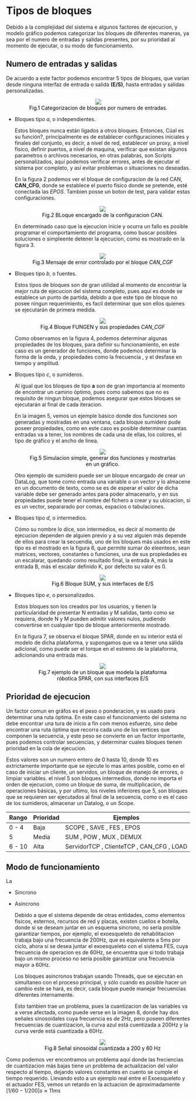 <style>
    figure{
        background-color: rgba(255,255,255,.4);
        color: black;
    };
</style>

# Tipos de bloques

Debido a la complejidad del sistema e algunos factores de ejecucion, y modelo gráfico podemos categorizar los bloques de diferentes maneras, ya sea por el numero de entradas y salidas presentes, por su prioridad al momento de ejecutar, o su modo de funcionamiento.

## Numero de entradas y salidas

De acuerdo a este factor podemos encontrar 5 tipos de bloques, que varian desde ninguna interfaz de entrada o salida **(E/S)**, hasta entradas y salidas personalizadas.

<figure align="center">
    <img src="res/BLOCK_TYPES.png" /> <br>
    <figcaption>Fig.1 Categorizacion de bloques por numero de entradas.</figcaption>
</figure>

* Bloques tipo *a*, o independientes.
  
  Estos bloques nunca están ligados a otros bloques. Entonces, Cúal es su función?, principalmente es de establecer configuraciones iniciales y finales del conjunto, es decir, a nivel de red, establecer un proxy, a nivel fisico, definir puertos, a nivel de maquina, verificar que existan algunos parametros o archivos necesarios, en otras palabras, son Scripts personalizados, aquí podemos verificar errores, antes de ejecutar el sistema por completo, y así evitar problemas o situaciones no deseadas.

  En la figura 2 podemos ver el bloque de configuracion de la red CAN, **CAN_CFG**, donde se establece el puerto físico donde se pretende, esté conectada las *EPOS*.
  Tambien posse un boton de test, para validar estas configuraciones.

    <figure align="center">
        <img src="res/CAN_CONFIG_PROPS.png" /> <br> 
        <figcaption>Fig.2 BLoque encargado de la configuracion CAN.</figcaption>
    </figure>

  En determinado caso que la ejecucion inicie y ocurra un fallo es posible programar el comportamiento del programa, como buscar posibles soluciones o simpleente detener la ejecucion, como es mostrado en la figura 3.

    <figure align="center">
        <img src="res/CAN_ERROR.png" /> <br> 
        <figcaption>Fig.3 Mensaje de error controlado por el bloque <i>CAN_CGF</i></figcaption>
    </figure>

* Bloques tipo *b*, o fuentes.
  
  Estos tipos de bloques son de gran utilidad al momento de encontrar la mejor ruta de ejecucion del sistema completo, pues aquí es donde se establece un punto de partida, debido a que este tipo de bloque no posee ningun requerimiento, es facil determinar que son ellos quienes se ejecutarán de primera medida.
    
    <figure align="center">
        <img src="res/FUNGEN_PROPS.png" /> <br> 
        <figcaption>Fig.4 Bloque FUNGEN y sus propiedades <i>CAN_CGF</i></figcaption>
    </figure>

  Como observamos en la figura 4, podemos determinar algunas propiedades de los bloques, para definir su funcionamiento, en este caso es un generador de funciones, donde podemos determinar la forma de la onda, y propiedades como la frecuencia , y el desfase en tiempo y amplitud.

* Bloques tipo *c*, o sumideros.

    Al igual que los bloques de tipo **a** son de gran importancia al momento de encontrar un camino óptimo, pues como sabemos que no es requisito de ningun bloque, podemos asegurar que estos bloques se ejecutarán al final de cada iteracion. 

    En la imagen 5, vemos un ejemple básico donde dos funciones son generadas y mostradas en una ventana, cada bloque sumidero pude poseer propiedades, como en este caso es posible determinar cuantas entradas va a tener, los nombres de cada una de ellas, los colores, el tipo de gráfico y el ancho de linea.
  
    <figure align="center">
        <img src="res/SCOPE_EXAMPLE.png" /> <br> 
        <figcaption>Fig.5 Simulacion simple, generar dos funciones y mostrarlas en un gráfico.</figcaption>
    </figure>

    Otro ejemplo de sumidero puede ser un bloque encargado de crear un DataLog, que tome como entrada una variable o un vector y lo almacene en un documento de texto, como se es de esperar el valor de dicha variable debe ser generado antes para poder almacenarlo, y en sus propiedades puede tener el nombre del fichero a crear y su ubicacion, si es un vector, separarado por comas, espacios o tabulaciones.

* Bloques tipo *d*, o intermedios.

    Cómo su nombre lo dice, son intermedios, es decir al momento de ejecucion dependen de alguien previo y a su vez alguien más depende de ellos para crear la secuendia, uno de los bloques más usados en este tipo es el mostrado en la figura 6, que permite sumar do eleenteos, sean matrices, vectores, constantes o funciones, una de sus propiedades es un escalarar, quedando como resultado final, la entrada A, más la entrada B, más el escalar definido K, por defecto su valor es 0.

  
    <figure align="center">
        <img src="res/BLOCK_SUM.png" /> <br> 
        <figcaption>Fig.6 Bloque SUM, y sus interfaces de E/S</figcaption>
    </figure>

* Bloques tipo *e*, o personalizados.
  
  Estos bloques son los creados por los usuarios, y tienen la particularidad de presentar N entradas y M salidas, tanto como se requiera, donde N y M pueden admitir valores nulos, pudiendo convertirse en cualquier tipo de bloque anteriormente mostrado.

  En la figura 7, se observa el bloque SPAR, donde en su interior está el modelo de dicha plataforma, y supongamos que va a tener una sálida adicional, como puede ser el torque en el estremo de la plataforma, adicionando una entrada más.
    
    <figure align="center">
        <img src="res/BLOCK_E.png" /> <br> 
        <figcaption>Fig.7 ejemplo de un bloque que modela la plataforma róbotica SPAR, con sus interfaces E/S </figcaption>
    </figure>

## Prioridad de ejecucion

Un factor comun en gráfos es el peso o ponderacion, y es usado para determinar una ruta óptima. En este caso el funcionamiento del sistema no debe encontrar una tura de inicio a fin com menos esfuerzo, sino debe encontrar una ruta óptima que recorra cada uno de los vertices que componen la secuencia, y este peso se convierte en un factor importante, pues podemos controlar secuencias, y determinar cuales bloques tienen prioridad en la cola de ejecucion.

Estos valores son un numero entero de 0 hasta 10, donde 10 es extrictamente importante que se ejecute lo mas antes posible, como en el caso de iniciar un cliente, un servidos, un bloque de manejo de errores, o limpiar variables. el nivel 5 son bloques intermedios, donde no importa el orden de ejecucion, como un bloque de suma, de multiplicacion, de operaciones básicas, y por ultimo, los niveles inferiores que 5, son bloques que se requieren ser ejecutados al final de la secuencia, como o es el caso de los sumideros, almacenar un Datalog, o un Scope. 

|  Rango   |  Prioridad     |    Ejemplos  |
|----------|----------------|--------------|
|  0 - 4   |  Baja   |    SCOPE , SAVE , FES , EPOS |   
|  5       |  Media  |    SUM , POW , MUX , DEMUX   |   
|  6 - 10  |  Alta   |    ServidorTCP , ClienteTCP , CAN_CFG , LOAD |   

## Modo de funcionamiento

La 

* Sincrono
  

* Asincrono
  
  Debido a que el sistema depende de otras entidades, como elementos fisicos, esternos, recursos de red y placas, existen cuellos e botella, donde si se deseam juntar en un esquema sincrono, no sería posible garantizar tiempos, por ejemplo, el exoesqueleto de rehabilitacion trabaja bajo una frecuencia de 200Hz, que es equivalente a 5ms por ciclo, ahora si se desea juntar el exoesqueleto con el sistema FES, cuya frecuencia de operacion es de 60Hz, se encuentra que si todo trabaja bajo un mismo proceso no sería posible garantizar una frecuencia mayor a 60Hz.

  Los bloques asincronos trabajan usando Threads, que se ejecutan en simultaneo con el proceso principal, y sólo cuando es posible hacer un cambio este se hará, es decir, cada bloque puede manejar frecuencias diferentes internamente.

  Esto tambien trae un problema, pues la cuantizacion de las variables va a verse afectada, como puede verse en la imagen 8, donde hay dos señales sinosoidales cuya frecuencia es de 2Hz, pero poseen diferentes frecuencias de cuantizacion, la curva azul está cuentizada a 200Hz y la curva verde está cuantizada a 60Hz.

    <figure align="center">
        <img src="res/cuantizado.png" /> <br> 
        <figcaption>Fig.8 Señal sinosoidal cuantizada a 200 y 60 Hz </figcaption>
    </figure>

Como podemos ver encontramos un problema aquí donde las freciencias de cuantizacion más bajas tiene un problema de actualizacion del valor respecto al tiempo, dejando valores constantes en cuento se cumple el tiempo requerido. Llevando esto a un ejemplo real entre el Exoesqueleto y el actuador FES, vemos un retardo en la actuacion de aproximadamente $[1/60 - 1 /200]s \approx 11ms$